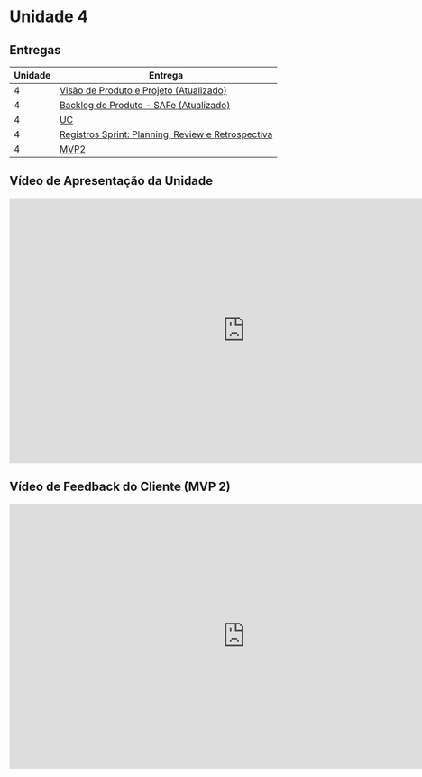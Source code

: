 # Unidade 4

## Entregas

| Unidade | Entrega                                                                                                                          |
| ------- | -------------------------------------------------------------------------------------------------------------------------------- |
| 4       | [Visão de Produto e Projeto (Atualizado)](https://mdsreq-fga-unb.github.io/2022.2-Dubium/visao/)                                 |
| 4       | [Backlog de Produto - SAFe (Atualizado)](https://mdsreq-fga-unb.github.io/2022.2-Dubium/Requisitos/)                             |
| 4       | [UC](https://mdsreq-fga-unb.github.io/2022.2-Dubium/uml/)                                                              |
| 4       | [Registros Sprint: Planning, Review e Retrospectiva](https://mdsreq-fga-unb.github.io/2022.2-Dubium/sprints/sprint_01/planning/) |
| 4       | [MVP2]()                                                                                                                         |

## Vídeo de Apresentação da Unidade

<iframe width="836" height="470" src="https://www.youtube.com/embed/QTCopuf_Je0" title="Entrega Unidade 4" frameborder="0" allow="accelerometer; autoplay; clipboard-write; encrypted-media; gyroscope; picture-in-picture; web-share" allowfullscreen></iframe>

## Vídeo de Feedback do Cliente (MVP 2)

<iframe width="836" height="470" src="https://www.youtube.com/embed/x0IvI0ktx6g" title="Feedback Cliente - Dubium (MVP2)" frameborder="0" allow="accelerometer; autoplay; clipboard-write; encrypted-media; gyroscope; picture-in-picture; web-share" allowfullscreen></iframe>
